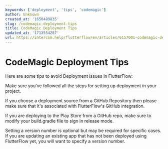 ```yaml
---
keywords: ['deployment', 'tips', 'codemagic']
author: Unknown
created_at: '1650489835'
slug: /codemagic-deployment-tips
title: CodeMagic Deployment Tips
updated_at: '1713554287'
url: https://intercom.help/flutterflow/en/articles/6157001-codemagic-deployment-tips
---
```

# CodeMagic Deployment Tips

Here are some tips to avoid Deployment issues in FlutterFlow:

Make sure you've followed all the steps for setting up deployment in your project.

If you choose a deployment source from a GitHub Repository then please make sure that it's associated with FlutterFlow's GitHub integration.

If you are deploying to the Play Store from a GitHub repo, make sure to modify your build.gradle file to sign in release mode.

Setting a version number is optional but may be required for specific cases. If you are updating an existing app that has not been deployed using FlutterFlow yet, you will want to specify a version number.

